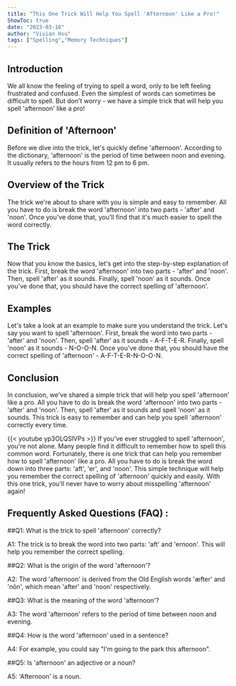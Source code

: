 ```yaml
---
title: "This One Trick Will Help You Spell 'Afternoon' Like a Pro!"
ShowToc: true 
date: "2023-03-16"
author: "Vivian Hsu" 
tags: ["Spelling","Memory Techniques"]
---
```

## Introduction 
We all know the feeling of trying to spell a word, only to be left feeling frustrated and confused. Even the simplest of words can sometimes be difficult to spell. But don't worry - we have a simple trick that will help you spell 'afternoon' like a pro! 

## Definition of 'Afternoon' 
Before we dive into the trick, let's quickly define 'afternoon'. According to the dictionary, 'afternoon' is the period of time between noon and evening. It usually refers to the hours from 12 pm to 6 pm. 

## Overview of the Trick 
The trick we're about to share with you is simple and easy to remember. All you have to do is break the word 'afternoon' into two parts - 'after' and 'noon'. Once you've done that, you'll find that it's much easier to spell the word correctly. 

## The Trick 
Now that you know the basics, let's get into the step-by-step explanation of the trick. First, break the word 'afternoon' into two parts - 'after' and 'noon'. Then, spell 'after' as it sounds. Finally, spell 'noon' as it sounds. Once you've done that, you should have the correct spelling of 'afternoon'. 

## Examples 
Let's take a look at an example to make sure you understand the trick. Let's say you want to spell 'afternoon'. First, break the word into two parts - 'after' and 'noon'. Then, spell 'after' as it sounds - A-F-T-E-R. Finally, spell 'noon' as it sounds - N-O-O-N. Once you've done that, you should have the correct spelling of 'afternoon' - A-F-T-E-R-N-O-O-N. 

## Conclusion 
In conclusion, we've shared a simple trick that will help you spell 'afternoon' like a pro. All you have to do is break the word 'afternoon' into two parts - 'after' and 'noon'. Then, spell 'after' as it sounds and spell 'noon' as it sounds. This trick is easy to remember and can help you spell 'afternoon' correctly every time.

{{< youtube yp3OLQSlVPs >}} 
If you've ever struggled to spell 'afternoon', you're not alone. Many people find it difficult to remember how to spell this common word. Fortunately, there is one trick that can help you remember how to spell 'afternoon' like a pro. All you have to do is break the word down into three parts: 'aft', 'er', and 'noon'. This simple technique will help you remember the correct spelling of 'afternoon' quickly and easily. With this one trick, you'll never have to worry about misspelling 'afternoon' again!

## Frequently Asked Questions (FAQ) :
##Q1: What is the trick to spell 'afternoon' correctly?

A1: The trick is to break the word into two parts: 'aft' and 'ernoon'. This will help you remember the correct spelling.

##Q2: What is the origin of the word 'afternoon'?

A2: The word 'afternoon' is derived from the Old English words 'æfter' and 'nōn', which mean 'after' and 'noon' respectively. 

##Q3: What is the meaning of the word 'afternoon'?

A3: The word 'afternoon' refers to the period of time between noon and evening.

##Q4: How is the word 'afternoon' used in a sentence?

A4: For example, you could say "I'm going to the park this afternoon". 

##Q5: Is 'afternoon' an adjective or a noun?

A5: 'Afternoon' is a noun.





